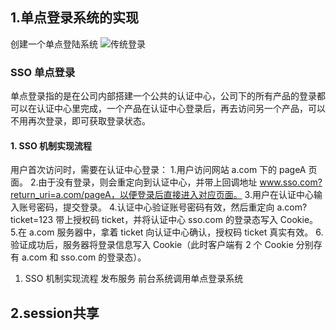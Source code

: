## 1.单点登录系统的实现
  创建一个单点登陆系统
  ![传统登录](https://user-images.githubusercontent.com/48615126/149646008-e4837acc-afe1-43dc-960f-3cdf56d143ef.png)

  ### SSO 单点登录
   单点登录指的是在公司内部搭建一个公共的认证中心，公司下的所有产品的登录都可以在认证中心里完成，一个产品在认证中心登录后，再去访问另一个产品，可以不用再次登录，即可获取登录状态。
  #### 1. SSO 机制实现流程
  用户首次访问时，需要在认证中心登录：
 1.用户访问网站 a.com 下的 pageA 页面。
 2.由于没有登录，则会重定向到认证中心，并带上回调地址 www.sso.com?return_uri=a.com/pageA，以便登录后直接进入对应页面。
 3.用户在认证中心输入账号密码，提交登录。
 4.认证中心验证账号密码有效，然后重定向 a.com?ticket=123 带上授权码 ticket，并将认证中心 sso.com 的登录态写入 Cookie。
 5.在 a.com 服务器中，拿着 ticket 向认证中心确认，授权码 ticket 真实有效。
 6.验证成功后，服务器将登录信息写入 Cookie（此时客户端有 2 个 Cookie 分别存有 a.com 和 sso.com 的登录态）。
  
1. SSO 机制实现流程
  发布服务
  前台系统调用单点登录系统
  
## 2.session共享



